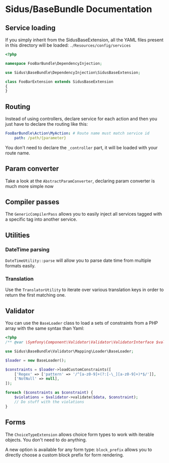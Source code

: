 Sidus/BaseBundle Documentation
==================================

## Service loading

If you simply inherit from the SidusBaseExtension, all the YAML files present in this directory will be loaded:
````./Resources/config/services````

````php
<?php

namespace FooBarBundle\DependencyInjection;

use Sidus\BaseBundle\DependencyInjection\SidusBaseExtension;

class FooBarExtension extends SidusBaseExtension
{
}
````

## Routing

Instead of using controllers, declare service for each action and then you just have to declare the routing like this:
````yaml
FooBarBundle\Action\MyAction: # Route name must match service id
    path: /path/{parameter}
````

You don't need to declare the ````_controller```` part, it will be loaded with your route name.

## Param converter

Take a look at the ````AbstractParamConverter````, declaring param converter is much more simple now

## Compiler passes

The ````GenericCompilerPass```` allows you to easily inject all services tagged with a specific tag into another
service.

## Utilities

### DateTime parsing

````DateTimeUtility::parse```` will allow you to parse date time from multiple formats easily.

### Translation

Use the ````TranslatorUtility```` to iterate over various translation keys in order to return the first matching one.

## Validator

You can use the ````BaseLoader```` class to load a sets of constraints from a PHP array with the same syntax than Yaml:

````php
<?php
/** @var \Symfony\Component\Validator\Validator\ValidatorInterface $validator */

use Sidus\BaseBundle\Validator\Mapping\Loader\BaseLoader;

$loader = new BaseLoader();

$constraints = $loader->loadCustomConstraints([
    ['Regex' => ['pattern' => '/^[a-z0-9]+(?:[-\_][a-z0-9]+)*$/']],
    ['NotNull' => null],
]);

foreach ($constraints as $constraint) {
    $violations = $validator->validate($data, $constraint);
    // Do stuff with the violations
}
````

## Forms

The ````ChoiceTypeExtension```` allows choice form types to work with iterable objects. You don't need to do anything.

A new option is available for any form type: ```block_prefix``` allows you to directly choose a custom block prefix for
form rendering.
